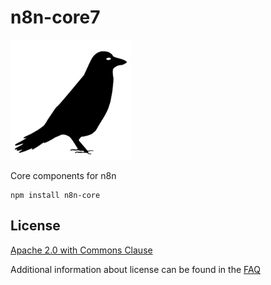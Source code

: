 # n8n-core7

![n8n.io - Workflow Automation](https://raw.githubusercontent.com/n8n-io/n8n/master/assets/n8n-logo.png)

Core components for n8n

```
npm install n8n-core
```

## License

[Apache 2.0 with Commons Clause](LICENSE.md)

Additional information about license can be found in the [FAQ](https://docs.n8n.io/#/faq?id=license)
